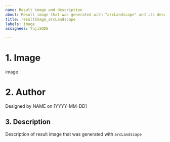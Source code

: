 ```yaml
---
name: Result image and description
about: Result image that was generated with "arcLandscape" and its description
title: resultImage_arcLandscape
labels: image
assignees: YujiSODE

---
```


# 1. Image
image

# 2. Author
Designed by NAME on [YYYY-MM-DD]

## 3. Description
Description of result image that was generated with `arcLandscape`

